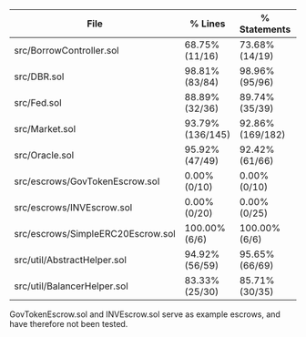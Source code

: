 | File                              | % Lines          | % Statements     | % Branches       | % Funcs          |
|-----------------------------------|------------------|------------------|------------------|------------------|
| src/BorrowController.sol          | 68.75% (11/16)   | 73.68% (14/19)   | 37.50% (3/8)     | 83.33% (5/6)     |
| src/DBR.sol                       | 98.81% (83/84)   | 98.96% (95/96)   | 92.86% (39/42)   | 96.00% (24/25)   |
| src/Fed.sol                       | 88.89% (32/36)   | 89.74% (35/39)   | 76.67% (23/30)   | 77.78% (7/9)     |
| src/Market.sol                    | 93.79% (136/145) | 92.86% (169/182) | 82.14% (69/84)   | 92.11% (35/38)   |
| src/Oracle.sol                    | 95.92% (47/49)   | 92.42% (61/66)   | 68.18% (15/22)   | 100.00% (7/7)    |
| src/escrows/GovTokenEscrow.sol    | 0.00% (0/10)     | 0.00% (0/10)     | 0.00% (0/6)      | 0.00% (0/5)      |
| src/escrows/INVEscrow.sol         | 0.00% (0/20)     | 0.00% (0/25)     | 0.00% (0/10)     | 0.00% (0/5)      |
| src/escrows/SimpleERC20Escrow.sol | 100.00% (6/6)    | 100.00% (6/6)    | 50.00% (2/4)     | 75.00% (3/4)     |
| src/util/AbstractHelper.sol       | 94.92% (56/59)   | 95.65% (66/69)   | 43.75% (7/16)    | 100.00% (10/10)  |
| src/util/BalancerHelper.sol       | 83.33% (25/30)   | 85.71% (30/35)   | 25.00% (1/4)     | 66.67% (4/6)     |

GovTokenEscrow.sol and INVEscrow.sol serve as example escrows, and have therefore not been tested.
